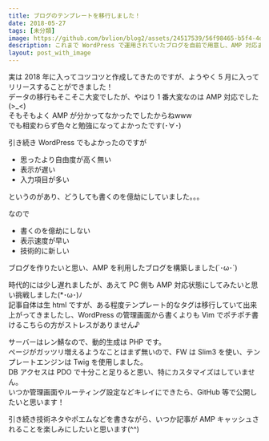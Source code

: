 ```yaml
---
title: ブログのテンプレートを移行しました！
date: 2018-05-27
tags: [未分類]
image: https://github.com/bvlion/blog2/assets/24517539/56f98465-b5f4-4d5c-8aa9-61b1d359b2a0
description: これまで WordPress で運用されていたブログを自前で用意し、AMP 対応まで実施しました(`･ω･´)
layout: post_with_image
---
```


実は 2018 年に入ってコツコツと作成してきたのですが、ようやく 5 月に入ってリリースすることができました！  
データの移行もそこそこ大変でしたが、やはり 1 番大変なのは AMP 対応でした(>_<)  
そもそもよく AMP が分かってなかったでしたからねwww  
でも相変わらず色々と勉強になってよかったです(･∀･)

引き続き WordPress でもよかったのですが

- 思ったより自由度が高く無い
- 表示が遅い
- 入力項目が多い

というのがあり、どうしても書くのを億劫にしていました。。。

なので

- 書くのを億劫にしない
- 表示速度が早い
- 技術的に新しい

ブログを作りたいと思い、AMP を利用したブログを構築しました(`･ω･´)

時代的には少し遅れましたが、あえて PC 側も AMP 対応状態にしてみたいと思い挑戦しました(*･ω･)ﾉ  
記事自体は生 html ですが、ある程度テンプレート的なタグは移行していて出来上がってきましたし、WordPress の管理画面から書くよりも Vim でポチポチ書けるこちらの方がストレスがありません♪

サーバーはレン鯖なので、動的生成は PHP です。  
ページがガッツリ増えるようなことはまず無いので、FW は Slim3 を使い、テンプレートエンジンは Twig を使用しました。  
DB アクセスは PDO で十分こと足りると思い、特にカスタマイズはしていません。  
いつか管理画面やルーティング設定などキレイにできたら、GitHub 等で公開したいと思います！

引き続き技術ネタやポエムなどを書きながら、いつか記事が AMP キャッシュされることを楽しみにしたいと思います(^^)